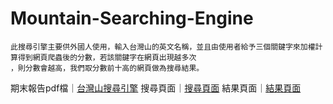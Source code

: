 # Mountain-Searching-Engine

```
此搜尋引擎主要供外國人使用，輸入台灣山的英文名稱，並且由使用者給予三個關鍵字來加權計算得到網頁爬蟲後的分數，若該關鍵字在網頁出現越多次
，則分數會越高，我們取分數前十高的網頁做為搜尋結果。
```
期末報告pdf檔｜[台灣山搜尋引擎](https://github.com/wendy0705/Mountain-Searching-Engine/blob/main/%E5%8F%B0%E7%81%A3%E5%B1%B1%E6%90%9C%E5%B0%8B%E5%BC%95%E6%93%8E.pdf)
搜尋頁面｜[搜尋頁面](https://github.com/wendy0705/Mountain-Searching-Engine/blob/main/%E6%90%9C%E5%B0%8B%E9%A0%81.jpg)
結果頁面｜[結果頁面](https://github.com/wendy0705/Mountain-Searching-Engine/blob/main/%E7%B5%90%E6%9E%9C%E9%A0%81.jpg)
